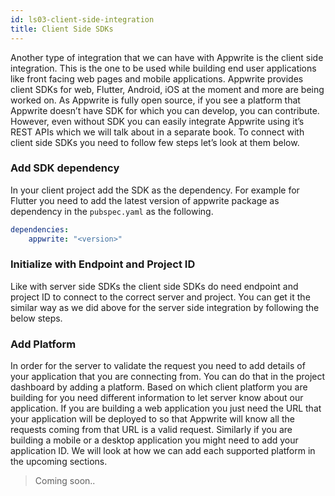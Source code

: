 ```yaml
---
id: ls03-client-side-integration
title: Client Side SDKs
---
```


Another type of integration that we can have with Appwrite is the client side integration. This is the one to be used while building end user applications like front facing web pages and mobile applications. Appwrite provides client SDKs for web, Flutter, Android, iOS at the moment and more are being worked on. As Appwrite is fully open source, if you see a platform that Appwrite doesn’t have SDK for which you can develop, you can contribute. However, even without SDK you can easily integrate Appwrite using it’s REST APIs which we will talk about in a separate book. To connect with client side SDKs you need to follow few steps let’s look at them below.

### Add SDK dependency

In your client project add the SDK as the dependency. For example for Flutter you need to add the latest version of appwrite package as dependency in the `pubspec.yaml` as the following.

```yaml
dependencies:
	appwrite: "<version>"
```
<!--
// examples for each platform?
-->

### Initialize with Endpoint and Project ID

Like with server side SDKs the client side SDKs do need endpoint and project ID to connect to the correct server and project. You can get it the similar way as we did above for the server side integration by following the below steps.

### Add Platform

In order for the server to validate the request you need to add details of your application that you are connecting from. You can do that in the project dashboard by adding a platform. Based on which client platform you are building for you need different information to let server know about our application. If you are building a web application you just need the URL that your application will be deployed to so that Appwrite will know all the requests coming from that URL is a valid request. Similarly if you are building a mobile or a desktop application you might need to add your application ID. We will look at how we can add each supported platform in the upcoming sections.

> Coming soon..
